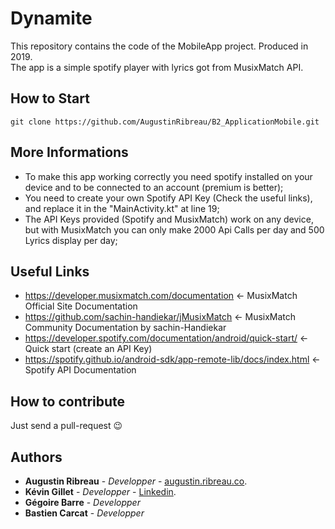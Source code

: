 # Dynamite
This repository contains the code of the MobileApp project. Produced in 2019.  
The app is a simple spotify player with lyrics got from MusixMatch API.

## How to Start
```
git clone https://github.com/AugustinRibreau/B2_ApplicationMobile.git
```

## More Informations
- To make this app working correctly you need spotify installed on your device and to be connected to an account (premium is better);
- You need to create your own Spotify API Key (Check the useful links), and replace it in the "MainActivity.kt" at line 19;
- The API Keys provided (Spotify and MusixMatch) work on any device, but with MusixMatch you can only make 2000 Api Calls per day and 500 Lyrics display per day;

## Useful Links
- https://developer.musixmatch.com/documentation <- MusixMatch Official Site Documentation
- https://github.com/sachin-handiekar/jMusixMatch <- MusixMatch Community Documentation by sachin-Handiekar
- https://developer.spotify.com/documentation/android/quick-start/ <- Quick start (create an API Key)
- https://spotify.github.io/android-sdk/app-remote-lib/docs/index.html <- Spotify API Documentation

## How to contribute

Just send a pull-request 😉

## Authors
- <b>Augustin Ribreau</b> - <i>Developper</i> - <a href="https://augustin.ribreau.co/">augustin.ribreau.co</a>.
- <b>Kévin Gillet</b> - <i>Developper</i> - <a href="https://www.linkedin.com/in/k%C3%A9vin-gillet-50b25b175/">Linkedin</a>.
- <b>Gégoire Barre</b> - <i>Developper</i>
- <b>Bastien Carcat</b> - <i>Developper</i>
